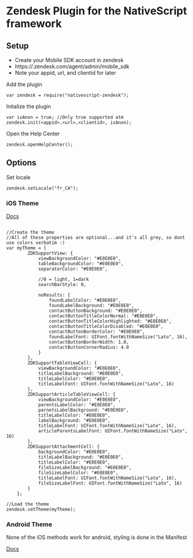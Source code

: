 # Zendesk Plugin for the NativeScript framework

## Setup
- Create your Mobile SDK account in zendesk
- https://<domain>.zendesk.com/agent/admin/mobile_sdk
- Note your appid, url, and clientid for later

Add the plugin
```
var zendesk = require("nativescript-zendesk");
```
Initalize the plugin
```
var isAnon = true; //Only true supported atm
zendesk.init(<appid>,<url>,<clientid>, isAnon);
```

Open the Help Center
```
zendesk.openHelpCenter();
```

## Options
Set locale
```
zendesk.setLocale("fr_CA");
```

### iOS Theme
[Docs](https://developer.zendesk.com/embeddables/docs/ios/customization)
```

//Create the theme
//All of these properties are optional...and it's all grey, so dont use colors verbatim :)
var myTheme = {
		ZDKSupportView: {
			viewBackgroundColor: "#E0E0E0",
			tableBackgroundColor: "#E0E0E0",
			separatorColor: "#E0E0E0",
		
			//0 = light, 1=dark
			searchBarStyle: 0,
			
			noResults: {
				foundLabelColor: "#E0E0E0",
				foundLabelBackground: "#E0E0E0",
				contactButtonBackground: "#E0E0E0",
				contactButtonTitleColorNormal: "#E0E0E0",
				contactButtonTitleColorHighlighted: "#E0E0E0",
				contactButtonTitleColorDisabled: "#E0E0E0",
				contactButtonBorderColor: "#E0E0E0",	
				foundLabelFont: UIFont.fontWithNameSize("Lato", 16),
				contactButtonBorderWidth: 1.0,
				contactButtonCornerRadius: 4.0
			} 
		},
		ZDKSupportTableViewCell: {
			viewBackgroundColor: "#E0E0E0",
			titleLabelBackground: "#E0E0E0",
			titleLabelColor: "#E0E0E0",
			titleLabelFont: UIFont.fontWithNameSize("Lato", 16)
		},
		ZDKSupportArticleTableViewCell: {
			viewBackgroundColor: "#E0E0E0",
			parentsLabelColor: "#E0E0E0",
			parnetsLabelBackground: "#E0E0E0",
			titleLabelColor: "#E0E0E0",
			labelBackground: "#E0E0E0",
			titleLabelFont: UIFont.fontWithNameSize("Lato", 16),
			articleParentsLabelFont: UIFont.fontWithNameSize("Lato", 16)
		},
		ZDKSupportAttachmentCell: {
			backgroundColor: "#E0E0E0",
			titleLabelBackground: "#E0E0E0",
			titleLabelColor: "#E0E0E0",
			fileSizeLabelBackground: "#E0E0E0",
			fileSizeLabelColor: "#E0E0E0",
			titleLabelFont: UIFont.fontWithNameSize("Lato", 16),
			fileSizeLabelFont: UIFont.fontWithNameSize("Lato", 16)
		}
	};
	
//Load the theme
zendesk.setTheme(myTheme);

```

### Android Theme
None of the iOS methods work for android, styling is done in the Manifest

[Docs](https://developer.zendesk.com/embeddables/docs/android/customization)